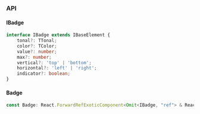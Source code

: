 

### API

#### IBadge

```ts
interface IBadge extends IBaseElement {
    tonal?: TTonal;
    color?: TColor;
    value?: number;
    max?: number;
    vertical?: 'top' | 'bottom';
    horizontal?: 'left' | 'right';
    indicator?: boolean;
}
```

#### Badge

```ts
const Badge: React.ForwardRefExoticComponent<Omit<IBadge, "ref"> & React.RefAttributes<unknown>>;
```

